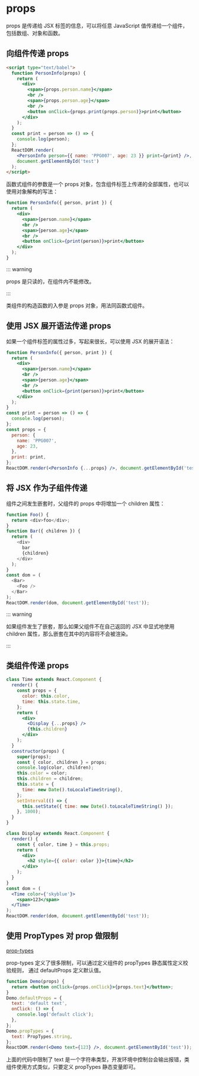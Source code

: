 # props

props 是传递给 JSX 标签的信息，可以将任意 JavaScript 值传递给一个组件，包括数组、对象和函数。

## 向组件传递 props

```html
<script type="text/babel">
  function PersonInfo(props) {
    return (
      <div>
        <span>{props.person.name}</span>
        <br />
        <span>{props.person.age}</span>
        <br />
        <button onClick={props.print(props.person)}>print</button>
      </div>
    );
  }
  const print = person => () => {
    console.log(person);
  };
  ReactDOM.render(
    <PersonInfo person={{ name: 'PPG007', age: 23 }} print={print} />,
    document.getElementById('test')
  );
</script>
```

函数式组件的参数是一个 props 对象，包含组件标签上传递的全部属性，也可以使用对象解构的写法：

```jsx
function PersonInfo({ person, print }) {
  return (
    <div>
      <span>{person.name}</span>
      <br />
      <span>{person.age}</span>
      <br />
      <button onClick={print(person)}>print</button>
    </div>
  );
}
```

::: warning

props 是只读的，在组件内不能修改。

:::

类组件的构造函数的入参是 props 对象，用法同函数式组件。

## 使用 JSX 展开语法传递 props

如果一个组件标签的属性过多，写起来很长，可以使用 JSX 的展开语法：

```jsx
function PersonInfo({ person, print }) {
  return (
    <div>
      <span>{person.name}</span>
      <br />
      <span>{person.age}</span>
      <br />
      <button onClick={print(person)}>print</button>
    </div>
  );
}
const print = person => () => {
  console.log(person);
};
const props = {
  person: {
    name: 'PPG007',
    age: 23,
  },
  print: print,
};
ReactDOM.render(<PersonInfo {...props} />, document.getElementById('test'));
```

## 将 JSX 作为子组件传递

组件之间发生嵌套时，父组件的 props 中将增加一个 children 属性：

```js
function Foo() {
  return <div>foo</div>;
}
function Bar({ children }) {
  return (
    <div>
      bar
      {children}
    </div>
  );
}
const dom = (
  <Bar>
    <Foo />
  </Bar>
);
ReactDOM.render(dom, document.getElementById('test'));
```

::: warning

如果组件发生了嵌套，那么如果父组件不在自己返回的 JSX 中显式地使用 children 属性，那么嵌套在其中的内容将不会被渲染。

:::

## 类组件传递 props

```jsx
class Time extends React.Component {
  render() {
    const props = {
      color: this.color,
      time: this.state.time,
    };
    return (
      <div>
        <Display {...props} />
        {this.children}
      </div>
    );
  }
  constructor(props) {
    super(props);
    const { color, children } = props;
    console.log(color, children);
    this.color = color;
    this.children = children;
    this.state = {
      time: new Date().toLocaleTimeString(),
    };
    setInterval(() => {
      this.setState({ time: new Date().toLocaleTimeString() });
    }, 1000);
  }
}

class Display extends React.Component {
  render() {
    const { color, time } = this.props;
    return (
      <div>
        <h2 style={{ color: color }}>{time}</h2>
      </div>
    );
  }
}
const dom = (
  <Time color={'skyblue'}>
    <span>123</span>
  </Time>
);
ReactDOM.render(dom, document.getElementById('test'));
```

## 使用 PropTypes 对 prop 做限制

[prop-types](https://github.com/facebook/prop-types)

prop-types 定义了很多限制，可以通过定义组件的 propTypes 静态属性定义校验规则， 通过 defaultProps 定义默认值。

```jsx
function Demo(props) {
  return <button onClick={props.onClick}>{props.text}</button>;
}
Demo.defaultProps = {
  text: 'default text',
  onClick: () => {
    console.log('default click');
  },
};
Demo.propTypes = {
  text: PropTypes.string,
};
ReactDOM.render(<Demo text={123} />, document.getElementById('test'));
```

上面的代码中限制了 text 是一个字符串类型，开发环境中控制台会输出报错，类组件使用方式类似，只要定义 propTypes 静态变量即可。
